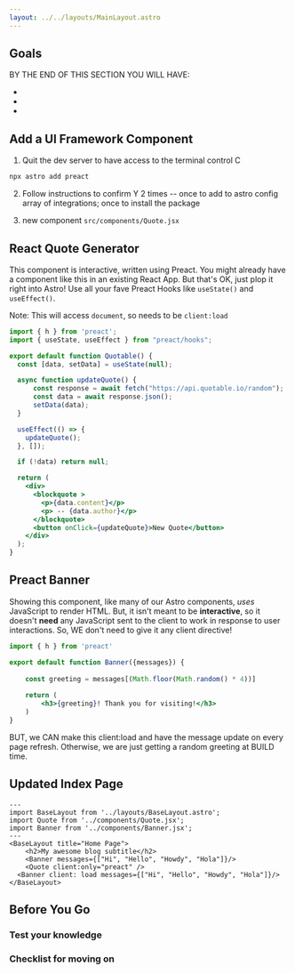 ```yaml
---
layout: ../../layouts/MainLayout.astro
---
```


## Goals

BY THE END OF THIS SECTION YOU WILL HAVE:

- 

- 

- 

## Add a UI Framework Component

1. Quit the dev server to have access to the terminal control C
```bash
npx astro add preact
```

2. Follow instructions to confirm Y 2 times -- once to add to astro config array of integrations; once to install the package

3. new component `src/components/Quote.jsx`


## React Quote Generator

This component is interactive, written using Preact. You might already have a component like this in an existing React App. But that's OK, just plop it right into Astro! Use all your fave Preact Hooks like `useState()` and `useEffect()`.

Note: This will access `document`, so needs to be `client:load`

```jsx
import { h } from 'preact';
import { useState, useEffect } from "preact/hooks";

export default function Quotable() {
  const [data, setData] = useState(null);

  async function updateQuote() {
      const response = await fetch("https://api.quotable.io/random");
      const data = await response.json();
      setData(data);
  }

  useEffect(() => {
    updateQuote();
  }, []);

  if (!data) return null;

  return (
    <div>
      <blockquote >
        <p>{data.content}</p>
        <p> -- {data.author}</p>
      </blockquote>
      <button onClick={updateQuote}>New Quote</button>
    </div>
  );
}
```

## Preact Banner

Showing this component, like many of our Astro components, *uses* JavaScript to render HTML. But, it isn't meant to be **interactive**, so it doesn't **need** any JavaScript sent to the client to work in response to user interactions. So, WE don't need to give it any client directive!

```jsx
import { h } from 'preact'

export default function Banner({messages}) {
    
    const greeting = messages[(Math.floor(Math.random() * 4))]
    
    return (
        <h3>{greeting}! Thank you for visiting!</h3>
    )
}
```

BUT, we CAN make this client:load and have the message update on every page refresh. Otherwise, we are just getting a random greeting at BUILD time.

## Updated Index Page

```astro
---
import BaseLayout from '../layouts/BaseLayout.astro';
import Quote from '../components/Quote.jsx';
import Banner from '../components/Banner.jsx';
---
<BaseLayout title="Home Page">
	<h2>My awesome blog subtitle</h2>
	<Banner messages={["Hi", "Hello", "Howdy", "Hola"]}/>
	<Quote client:only="preact" />
  <Banner client: load messages={["Hi", "Hello", "Howdy", "Hola"]}/>
</BaseLayout>

```

## Before You Go

### Test your knowledge

### Checklist for moving on